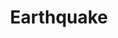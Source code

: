 ---
title: "Earthquake"

spell:
  schools:
    - name:        "Evocation"
      subschools:  []
      descriptors: ["Earth"]
  classes:
    - name:  "Cleric"
      abbr:  "Clr"
      level: 8
    - name:  "Druid"
      abbr:  "Drd"
      level: 8
  domains:
    - name:  "Destruction"
      abbr:  "Destruction"
      level: 8
    - name:  "Earth"
      abbr:  "Earth"
      level: 7
  components:         [V, S, DF]
  castingTime:        "1 standard action"
  range:              "Long (400 ft. + 40 ft./level)"
  area:               "80-ft.-radius spread (S)"
  duration:           "1 round"
  savingThrow:        "See text"
  spellResistance:    "No"
  description:        |
    When you cast earthquake, an intense but highly localized tremor rips the ground. The shock knocks creatures down, collapses structures, opens cracks in the ground, and more. The effect lasts for 1 round, during which time creatures on the ground can't move or attack. A spellcaster on the ground must make a Concentration check (DC 20 + spell level) or lose any spell he or she tries to cast. The earthquake affects all terrain, vegetation, structures, and creatures in the area. The specific effect of an earthquake spell depends on the nature of the terrain where it is cast.

    Cave, Cavern, or Tunnel: The spell collapses the roof, dealing {% die_roll 8 6 0 %} points of bludgeoning damage to any creature caught under the cave-in (Reflex DC 15 half) and pinning that creature beneath the rubble (see below). An earthquake cast on the roof of a very large cavern could also endanger those outside the actual area but below the falling debris.

    Cliffs: Earthquake causes a cliff to crumble, creating a landslide that travels horizontally as far as it fell vertically. Any creature in the path takes {% die_roll 8 6 0 %} points of bludgeoning damage (Reflex DC 15 half) and is pinned beneath the rubble (see below).

    Open Ground: Each creature standing in the area must make a DC 15 Reflex save or fall down. Fissures open in the earth, and every creature on the ground has a 25% chance to fall into one (Reflex DC 20 to avoid a fissure). At the end of the spell, all fissures grind shut, killing any creatures still trapped within.

    Structure: Any structure standing on open ground takes 100 points of damage, enough to collapse a typical wooden or masonry building, but not a structure built of stone or reinforced masonry. Hardness does not reduce this damage, nor is it halved as damage dealt to objects normally is. Any creature caught inside a collapsing structure takes {% die_roll 8 6 0 %} points of bludgeoning damage (Reflex DC 15 half) and is pinned beneath the rubble (see below).

    River, Lake, or Marsh: Fissures open underneath the water, draining away the water from that area and forming muddy ground. Soggy marsh or swampland becomes quicksand for the duration of the spell, sucking down creatures and structures. Each creature in the area must make a DC 15 Reflex save or sink down in the mud and quicksand. At the end of the spell, the rest of the body of water rushes in to replace the drained water, possibly drowning those caught in the mud.

    Pinned beneath Rubble: Any creature pinned beneath rubble takes {% die_roll 1 6 0 %} points of nonlethal damage per minute while pinned. If a pinned character falls unconscious, he or she must make a DC 15 Constitution check or take {% die_roll 1 6 0 %} points of lethal damage each minute thereafter until freed or dead.
---